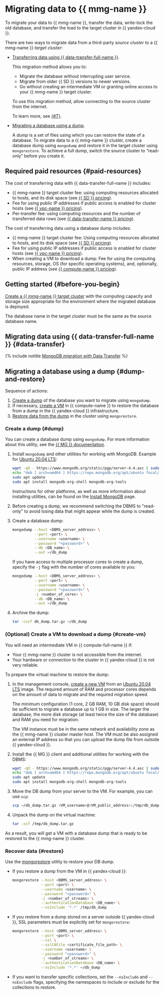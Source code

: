 # Migrating data to {{ mmg-name }}


To migrate your data to {{ mmg-name }}, transfer the data, write-lock the old database, and transfer the load to the target cluster in {{ yandex-cloud }}.

There are two ways to migrate data from a third-party _source cluster_ to a {{ mmg-name }} _target cluster_:

* [Transferring data using {{ data-transfer-full-name }}](#data-transfer).

    This migration method allows you to:

    * Migrate the database without interrupting user service.
    * Migrate from older {{ SD }} versions to newer versions.
    * Go without creating an intermediate VM or granting online access to your {{ mmg-name }} target cluster.

    To use this migration method, allow connecting to the source cluster from the internet.

    To learn more, see [{#T}](../../data-transfer/concepts/use-cases.md).

* [Migrating a database using a dump](#dump-and-restore).

    A _dump_ is a set of files using which you can restore the state of a database. To migrate data to a {{ mmg-name }} cluster, create a database dump using `mongodump` and restore it in the target cluster using `mongorestore`. To achieve a full dump, switch the source cluster to <q>read-only</q> before you create it.


## Required paid resources {#paid-resources}

The cost of transferring data with {{ data-transfer-full-name }} includes:

* {{ mmg-name }} target cluster fee: using computing resources allocated to hosts, and its disk space (see [{{ SD }} pricing](../../storedoc/pricing.md)).
* Fee for using public IP addresses if public access is enabled for cluster hosts (see [{{ vpc-name }} pricing](../../vpc/pricing.md)).
* Per-transfer fee: using computing resources and the number of transferred data rows (see [{{ data-transfer-name }} pricing](../../data-transfer/pricing.md)).

The cost of transferring data using a database dump includes:

* {{ mmg-name }} target cluster fee: Using computing resources allocated to hosts, and its disk space (see [{{ SD }} pricing](../../storedoc/pricing.md)).
* Fee for using public IP addresses if public access is enabled for cluster hosts (see [{{ vpc-name }} pricing](../../vpc/pricing.md)).
* When creating a VM to download a dump: Fee for using the computing resources, storage, OS (for specific operating systems), and, optionally, public IP address (see [{{ compute-name }} pricing](../../compute/pricing.md)).


## Getting started {#before-you-begin}

[Create a {{ mmg-name }} target cluster](../../storedoc/operations/cluster-create.md) with the computing capacity and storage size appropriate for the environment where the migrated database is deployed.

The database name in the target cluster must be the same as the source database name.

## Migrating data using {{ data-transfer-full-name }} {#data-transfer}

{% include notitle [MongoDB migration with Data Transfer](datatransfer/managed-mongodb.md) %}

## Migrating a database using a dump {#dump-and-restore}

Sequence of actions:

1. [Create a dump](#dump) of the database you want to migrate using `mongodump`.
1. If necessary, [create a VM](#create-vm) in {{ compute-name }} to restore the database from a dump in the {{ yandex-cloud }} infrastructure.
1. [Restore data from the dump](#restore) in the cluster using `mongorestore`.

### Create a dump {#dump}

You can create a database dump using `mongodump`. For more information about this utility, see the [{{ MG }} documentation](https://docs.mongodb.com/manual/reference/program/mongodump/).

1. Install `mongodump` and other utilities for working with MongoDB. Example for [Ubuntu 20.04 LTS](/marketplace/products/yc/ubuntu-20-04-lts):

    ```bash
    wget -qO - https://www.mongodb.org/static/pgp/server-4.4.asc | sudo apt-key add -
    echo "deb [ arch=amd64 ] https://repo.mongodb.org/apt/ubuntu focal/mongodb-org/4.4 multiverse" | sudo tee /etc/apt/sources.list.d/mongodb-org-4.4.list
    sudo apt update
    sudo apt install mongodb-org-shell mongodb-org-tools
    ```

    Instructions for other platforms, as well as more information about installing utilities, can be found on the [Install MongoDB](https://docs.mongodb.com/manual/installation/) page.

1. Before creating a dump, we recommend switching the DBMS to "read-only" to avoid losing data that might appear while the dump is created.

1. Create a database dump:

    ```bash
    mongodump --host <DBMS_server_address> \
              --port <port> \
              --username <username> \
              --password "<password>" \
              --db <DB_name> \
              --out ~/db_dump
    ```

   If you have access to multiple processor cores to create a dump, specify the `-j` flag with the number of cores available to you:

    ```bash
    mongodump --host <DBMS_server_address> \
              --port <port> \
              --username <username> \
              --password "<password>" \
              -j <number_of_cores> \
              --db <DB_name> \
              --out ~/db_dump
    ```

1. Archive the dump:

    ```bash
    tar -cvzf db_dump.tar.gz ~/db_dump
    ```

### (Optional) Create a VM to download a dump {#create-vm}

You will need an intermediate VM in {{ compute-full-name }} if:

* Your {{ mmg-name }} cluster is not accessible from the internet.
* Your hardware or connection to the cluster in {{ yandex-cloud }} is not very reliable.

To prepare the virtual machine to restore the dump:

1. In the management console, [create a new VM](../../compute/operations/vm-create/create-linux-vm.md) from an [Ubuntu 20.04 LTS](/marketplace/products/yc/ubuntu-20-04-lts) image. The required amount of RAM and processor cores depends on the amount of data to migrate and the required migration speed.


   The minimum configuration (1 core, 2 GB RAM, 10 GB disk space) should be sufficient to migrate a database up to 1 GB in size. The larger the database, the more disk storage (at least twice the size of the database) and RAM you need for migration.

   The VM instance must be in the same network and availability zone as the {{ mmg-name }} cluster master host. The VM must be also assigned an external IP address so that you can upload the dump file from outside {{ yandex-cloud }}.

1. Install the {{ MG }} client and additional utilities for working with the DBMS:

    ```bash
    wget -qO - https://www.mongodb.org/static/pgp/server-4.4.asc | sudo apt-key add -
    echo "deb [ arch=amd64 ] https://repo.mongodb.org/apt/ubuntu focal/mongodb-org/4.4 multiverse" | sudo tee /etc/apt/sources.list.d/mongodb-org-4.4.list
    sudo apt update
    sudo apt install mongodb-org-shell mongodb-org-tools
    ```

1. Move the DB dump from your server to the VM. For example, you can use `scp`:

    ```bash
    scp ~/db_dump.tar.gz <VM_username>@<VM_public_address>:/tmp/db_dump.tar.gz
    ```

1. Unpack the dump on the virtual machine:

    ```bash
    tar -xzf /tmp/db_dump.tar.gz
    ```

As a result, you will get a VM with a database dump that is ready to be restored to the {{ mmg-name }} cluster.


### Recover data {#restore}

Use the [mongorestore](https://docs.mongodb.com/manual/reference/program/mongorestore/) utility to restore your DB dump.

* If you restore a dump from the VM in {{ yandex-cloud }}:

    ```bash
    mongorestore --host <DBMS_server_address> \
                 --port <port> \
                 --username <username> \
                 --password "<password>" \
                 -j <number_of_streams> \
                 --authenticationDatabase <DB_name> \
                 --nsInclude '*.*' /tmp/db_dump
    ```

* If you restore from a dump stored on a server outside {{ yandex-cloud }}, SSL parameters must be explicitly set for `mongorestore`:

    ```bash
    mongorestore --host <DBMS_server_address> \
                 --port <port> \
                 --ssl \
                 --sslCAFile <certificate_file_path> \
                 --username <username> \
                 --password "<password>" \
                 -j <number_of_streams> \
                 --authenticationDatabase <DB_name> \
                 --nsInclude '*.*' ~/db_dump
    ```

* If you want to transfer specific collections, set the `--nsInclude` and `--nsExclude` flags, specifying the namespaces to include or exclude for the collections to restore.
